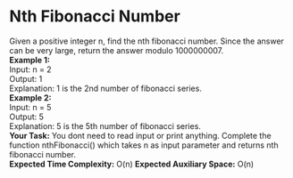 <p>
  <h1>Nth Fibonacci Number</h1>
  <div>Given a positive integer n, find the nth fibonacci number. Since the answer can be very large, return the answer modulo 1000000007.</div>
  <div>
  <div>
    <strong>Example 1:</strong><br>
    Input: n = 2<br>
    Output: 1<br>
    Explanation: 1 is the 2nd number of fibonacci series.
  </div>
  <div>
    <strong>Example 2:</strong><br>
    Input: n = 5<br>
    Output: 5<br>
    Explanation: 5 is the 5th number of fibonacci series.
  </div>
  <div>
    <strong>Your Task:</strong>  
    You dont need to read input or print anything. Complete the function nthFibonacci() which takes n as input parameter and returns nth fibonacci number.
  </div>
  <div>
    <strong>Expected Time Complexity:</strong> O(n)
    <strong>Expected Auxiliary Space:</strong> O(n)
  </div>
</p>

